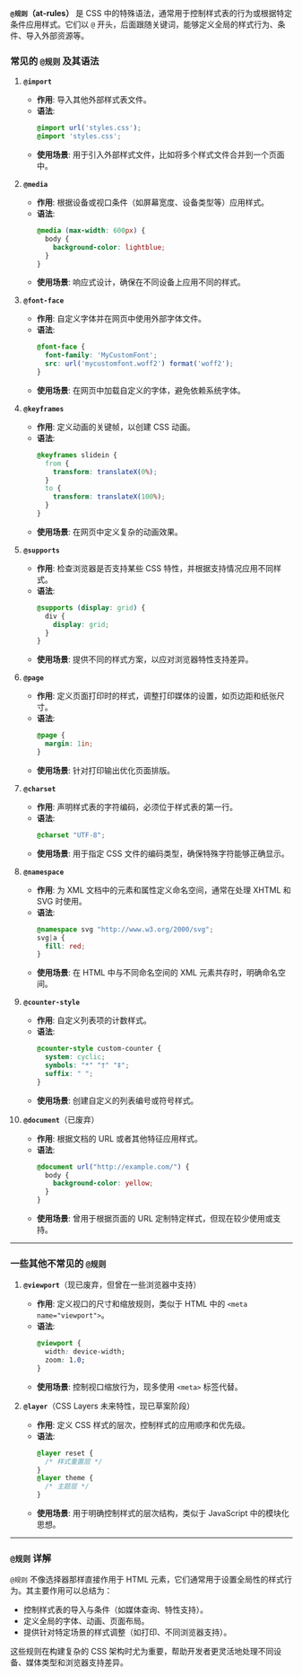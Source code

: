 **`@规则`（at-rules）** 是 CSS 中的特殊语法，通常用于控制样式表的行为或根据特定条件应用样式。它们以 `@` 开头，后面跟随关键词，能够定义全局的样式行为、条件、导入外部资源等。

### 常见的 `@规则` 及其语法

1. **`@import`**
   - **作用**: 导入其他外部样式表文件。
   - **语法**:
     ```css
     @import url('styles.css');
     @import 'styles.css';
     ```
   - **使用场景**: 用于引入外部样式文件，比如将多个样式文件合并到一个页面中。

2. **`@media`**
   - **作用**: 根据设备或视口条件（如屏幕宽度、设备类型等）应用样式。
   - **语法**:
     ```css
     @media (max-width: 600px) {
       body {
         background-color: lightblue;
       }
     }
     ```
   - **使用场景**: 响应式设计，确保在不同设备上应用不同的样式。

3. **`@font-face`**
   - **作用**: 自定义字体并在网页中使用外部字体文件。
   - **语法**:
     ```css
     @font-face {
       font-family: 'MyCustomFont';
       src: url('mycustomfont.woff2') format('woff2');
     }
     ```
   - **使用场景**: 在网页中加载自定义的字体，避免依赖系统字体。

4. **`@keyframes`**
   - **作用**: 定义动画的关键帧，以创建 CSS 动画。
   - **语法**:
     ```css
     @keyframes slidein {
       from {
         transform: translateX(0%);
       }
       to {
         transform: translateX(100%);
       }
     }
     ```
   - **使用场景**: 在网页中定义复杂的动画效果。

5. **`@supports`**
   - **作用**: 检查浏览器是否支持某些 CSS 特性，并根据支持情况应用不同样式。
   - **语法**:
     ```css
     @supports (display: grid) {
       div {
         display: grid;
       }
     }
     ```
   - **使用场景**: 提供不同的样式方案，以应对浏览器特性支持差异。

6. **`@page`**
   - **作用**: 定义页面打印时的样式，调整打印媒体的设置，如页边距和纸张尺寸。
   - **语法**:
     ```css
     @page {
       margin: 1in;
     }
     ```
   - **使用场景**: 针对打印输出优化页面排版。

7. **`@charset`**
   - **作用**: 声明样式表的字符编码，必须位于样式表的第一行。
   - **语法**:
     ```css
     @charset "UTF-8";
     ```
   - **使用场景**: 用于指定 CSS 文件的编码类型，确保特殊字符能够正确显示。

8. **`@namespace`**
   - **作用**: 为 XML 文档中的元素和属性定义命名空间，通常在处理 XHTML 和 SVG 时使用。
   - **语法**:
     ```css
     @namespace svg "http://www.w3.org/2000/svg";
     svg|a {
       fill: red;
     }
     ```
   - **使用场景**: 在 HTML 中与不同命名空间的 XML 元素共存时，明确命名空间。

9. **`@counter-style`**
   - **作用**: 自定义列表项的计数样式。
   - **语法**:
     ```css
     @counter-style custom-counter {
       system: cyclic;
       symbols: "*" "†" "‡";
       suffix: " ";
     }
     ```
   - **使用场景**: 创建自定义的列表编号或符号样式。

10. **`@document`**（已废弃）
    - **作用**: 根据文档的 URL 或者其他特征应用样式。
    - **语法**:
      ```css
      @document url("http://example.com/") {
        body {
          background-color: yellow;
        }
      }
      ```
    - **使用场景**: 曾用于根据页面的 URL 定制特定样式，但现在较少使用或支持。

---

### 一些其他不常见的 `@规则`

1. **`@viewport`**（现已废弃，但曾在一些浏览器中支持）
   - **作用**: 定义视口的尺寸和缩放规则，类似于 HTML 中的 `<meta name="viewport">`。
   - **语法**:
     ```css
     @viewport {
       width: device-width;
       zoom: 1.0;
     }
     ```
   - **使用场景**: 控制视口缩放行为，现多使用 `<meta>` 标签代替。

2. **`@layer`**（CSS Layers 未来特性，现已草案阶段）
   - **作用**: 定义 CSS 样式的层次，控制样式的应用顺序和优先级。
   - **语法**:
     ```css
     @layer reset {
       /* 样式重置层 */
     }
     @layer theme {
       /* 主题层 */
     }
     ```
   - **使用场景**: 用于明确控制样式的层次结构，类似于 JavaScript 中的模块化思想。

---

### `@规则` 详解

`@规则` 不像选择器那样直接作用于 HTML 元素，它们通常用于设置全局性的样式行为。其主要作用可以总结为：
- 控制样式表的导入与条件（如媒体查询、特性支持）。
- 定义全局的字体、动画、页面布局。
- 提供针对特定场景的样式调整（如打印、不同浏览器支持）。

这些规则在构建复杂的 CSS 架构时尤为重要，帮助开发者更灵活地处理不同设备、媒体类型和浏览器支持差异。
